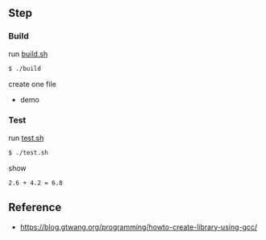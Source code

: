 

## Step

### Build

run [build.sh](build.sh)

``` sh
$ ./build
```

create one file

* demo


### Test

run [test.sh](test.sh)

``` sh
$ ./test.sh
```

show

```
2.6 + 4.2 = 6.8
```

## Reference

* https://blog.gtwang.org/programming/howto-create-library-using-gcc/
